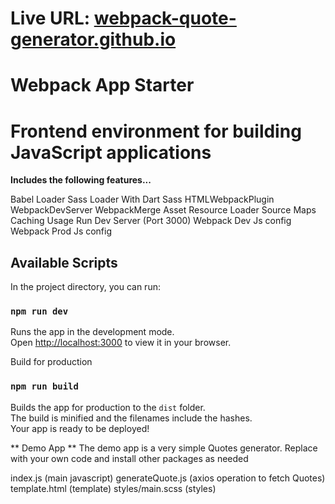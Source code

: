 # Live URL: [webpack-quote-generator.github.io](https://vvarthan7.github.io/webpack-quote-generator.github.io/)

# Webpack App Starter
# Frontend environment for building JavaScript applications

**Includes the following features...**

Babel Loader
Sass Loader With Dart Sass
HTMLWebpackPlugin
WebpackDevServer
WebpackMerge
Asset Resource Loader
Source Maps
Caching
Usage
Run Dev Server (Port 3000)
Webpack Dev Js config
Webpack Prod Js config

## Available Scripts

In the project directory, you can run:

### `npm run dev`

Runs the app in the development mode.\
Open [http://localhost:3000](http://localhost:3000) to view it in your browser.


Build for production

### `npm run build`

Builds the app for production to the `dist` folder.\
The build is minified and the filenames include the hashes.\
Your app is ready to be deployed!

** Demo App **
The demo app is a very simple Quotes generator. Replace with your own code and install other packages as needed

index.js (main javascript)
generateQuote.js (axios operation to fetch Quotes)
template.html (template)
styles/main.scss (styles)
